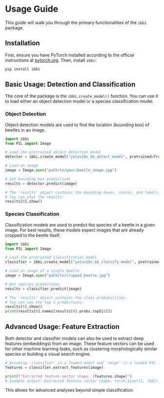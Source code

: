 # Usage Guide

This guide will walk you through the primary functionalities of the `ibbi` package.

## Installation

First, ensure you have PyTorch installed according to the official instructions at [pytorch.org](https://pytorch.org/get-started/locally/). Then, install `ibbi`:

```bash
pip install ibbi
```

## Basic Usage: Detection and Classification

The core of the package is the `ibbi.create_model()` function. You can use it to load either an object detection model or a species classification model.

### Object Detection

Object detection models are used to find the location (bounding box) of beetles in an image.

```python
import ibbi
from PIL import Image

# Load the pretrained object detection model
detector = ibbi.create_model("yolov10x_bb_detect_model", pretrained=True)

# Load an image
image = Image.open("path/to/your/beetle_image.jpg")

# Get bounding box predictions
results = detector.predict(image)

# The 'results' object contains the bounding boxes, scores, and labels.
# You can plot the results:
results[0].show()
```

### Species Classification

Classification models are used to predict the species of a beetle in a given image. For best results, these models expect images that are already cropped to the beetle itself.

```python
import ibbi
from PIL import Image

# Load the pretrained classification model
classifier = ibbi.create_model("yolov10x_bb_classify_model", pretrained=True)

# Load an image of a single beetle
image = Image.open("path/to/cropped_beetle.jpg")

# Get species predictions
results = classifier.predict(image)

# The 'results' object contains the class probabilities.
# You can see the top 5 predictions:
results[0].show()
print(results[0].names[results[0].probs.top5[0]])
```

## Advanced Usage: Feature Extraction

Both detector and classifier models can also be used to extract deep features (embeddings) from an image. These feature vectors can be used for other machine learning tasks, such as clustering morphologically similar species or building a visual search engine.

```python
# Assuming 'classifier' is a loaded model and 'image' is a loaded PIL Image
features = classifier.extract_features(image)

print(f"Extracted feature vector shape: {features.shape}")
# Example output: Extracted feature vector shape: torch.Size([1, 768])
```
This allows for advanced analyses beyond simple classification.
